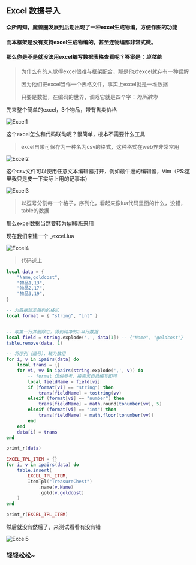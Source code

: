 ## Excel 数据导入

#### 众所周知，魔兽圈发展到后期出现了一种excel生成物编，方便作图的功能

#### 而本框架是没有支持excel生成物编的，甚至连物编都非常式微。

#### 那么你是不是就没法用excel编写数据表格查看呢？答案是：_当然能_

> 为什么有的人觉得excel很难与框架配合，那是他对excel就存有一种误解
>
> 因为他们把excel当作一个表格文件，事实上excel就是一堆数据
>
> 只要是数据，在编码的世界，调戏它就是四个字：_为所欲为_

先来整个简单的excel，3个物品，带有售卖价格

![Excel1](https://gitlab.com/h-document/singluar/-/raw/main/images/excel1.png)

这个excel怎么和代码联动呢？很简单，根本不需要什么工具

> excel自带可保存为一种名为csv的格式，这种格式在web界非常常用

![Excel2](https://gitlab.com/h-document/singluar/-/raw/main/images/excel2.png)

这个csv文件可以使用任意文本编辑器打开，例如最牛逼的编辑器，Vim（PS:这里我只是皮一下实际上用的记事本）

![Excel3](https://gitlab.com/h-document/singluar/-/raw/main/images/excel3.png)

> 以逗号分割每一个格子，序列化，看起来像lua代码里面的什么，没错，table的数据

那么excel数据当然要转为tpl模版来用

现在我们来建一个 _excel.lua

![Excel4](https://gitlab.com/h-document/singluar/-/raw/main/images/excel4.png)

> 代码送上

```lua
local data = {
    "Name,goldcost",
    "物品1,13",
    "物品2,17",
    "物品3,19",
}

-- 为数据规定每列的格式
local format = { "string", "int" }


-- 取第一行并删除它，得到纯净的2~N行数据
local field = string.explode(',', data[1]) -- {"Name", "goldcost"}
table.remove(data, 1)

-- 将序列（逗号），转为数组
for i, v in ipairs(data) do
    local trans = {}
    for vi, vv in ipairs(string.explode(',', v)) do
        -- format 仅供参考，按需求自己编写即可
        local fieldName = field[vi]
        if (format[vi] == "string") then
            trans[fieldName] = tostring(vv)
        elseif (format[vi] == "number") then
            trans[fieldName] = math.round(tonumber(vv), 5)
        elseif (format[vi] == "int") then
            trans[fieldName] = math.floor(tonumber(vv))
        end
    end
    data[i] = trans
end

print_r(data)

EXCEL_TPL_ITEM = {}
for i, v in ipairs(data) do
    table.insert(
        EXCEL_TPL_ITEM,
        ItemTpl("TreasureChest")
            .name(v.Name)
            .gold(v.goldcost)
    )
end

print_r(EXCEL_TPL_ITEM)
```

然后就没有然后了，来测试看看有没有错

![Excel5](https://gitlab.com/h-document/singluar/-/raw/main/images/excel5.png)

### 轻轻松松~
